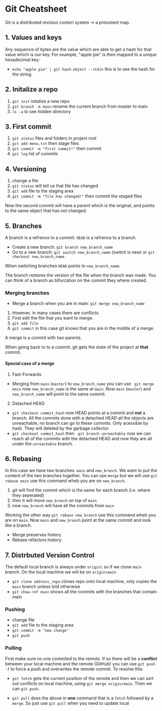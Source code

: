 # Git Cheatsheet

Git is a distributed revision contorl system -> a presistent map.

## 1. Values and keys

Any sequence of bytes are the value which are able to get a hash for that value which is our key. For example, "apple pie" is then mapped to a unique hexadecimal key:
- ``echo "apple pie" | git hash-object --stdin`` this is to see the hash for the string

## 2. Initalize a repo

1. ``git init`` initalize a new repo
2. ``git branch -m main`` rename the current branch from master to main
3. ``ls -a`` to see hidden directory

## 3. First commit

1. ``git status`` files and folders in project root
2. ``git add menu.txt`` then stage files 
3. ``git commit -m "first commit!"`` then commit
4. ``git log`` list of commits

## 4. Versioning

1. change a file 
2. ``git status`` will tell us that file has changed
3. ``git add`` file to the staging area
4. ``git commit -m "file has changed!"`` then commit the staged files

Now the second commit will have a parent which is the original, and points to the same object that has not changed.

## 5. Branches

A branch is a refrence to a commit.
``HEAD`` is a refrence to a branch.

- Create a new branch: ``git branch new_branch_name``
- Go to a new branch: ``git switch new_branch_name`` (switch is new) or ``git checkout new_branch_name``

When switching branches ``HEAD`` points to ``new_branch_name``. 

The branch restores the version of the file when the branch was made. You can think of a branch as bifurcation on the commit they where created.

### Merging branches

- Merge a branch when you are in main: ``git merge new_branch_name``

1. However, in many cases there are conflicts.
2. First edit the file that you want to merge.
3. ``git add file``
4. ``git commit`` in this case git knows that you are in the middle of a merge.

A merge is a commit with two parents.

When going back to to a commit, git gets the state of the project at **that** commit.

#### Special case of a merge

1. Fast-Forwards <br>
- Merging from ``main`` (``master``) to ``new_branch_name`` you can use `` git merge main`` now ``new_branch_name`` is the same at ``main``. Now ``main`` (``master``) and ``new_branch_name`` will point to the same commit.

2.  Detached HEAD  <br>
- ``git checkout commit_hash`` now HEAD points at a commit and **not** a branch. All the commits done with a detached HEAD all the objects are unreachable, no branch can go to these commits. Only acessible by hash. They will deleted by the garbage collector. <br>
- ``git checkout commit_hash`` then `` git branch unreachable`` now we can reach all of the commits with the detached HEAD and now they are all under the ``unreachable`` branch.

## 6. Rebasing

In this case we have two branches. ``main`` and ``new_branch``. We want to put the content of the two branches together. You can use ``merge`` but we will use ``git rebase main`` use this command wheb you are on ``new_branch``.

1. git will find the commit which is the same for each branch (i.e. where they seperated)
2. then it will move ``new_branch`` on top of ``main`` 
3. now ``new_branch`` will have all the commits from ``main`` 

Working the other way ``git rebase new_branch`` use this command wheb you are on ``main``. Now ``main`` and ``new_branch`` point at the same commit and look like a branch.

- Merge preserves history
- Rebase refactors history

## 7. Distrbuted Version Control

The default local branch is always under ``origin\`` so if we clone ``main`` branch. On the local machine we will be on ``origin\main``

- ``git clone address_repo`` clones repo onto local machine, only copies the ``main`` branch unless told otherwise
- ``git show-ref main`` shows all the commits with the branches that contain main

### Pushing

- change file
- ``git add`` file to the staging area
- ``git commit -m "new change"`` 
- ``git push``

### Pulling

First make sure no one commited to the remote. If so there will be a **conflict** between your local machine and the remote (GitHub) you can use ``git push -f`` to force a push and overwrites the remote commit. To resolve this:

- ``git fetch`` gets the current position of the remote and then we can sort out conflicts on local machine, using ``git merge origin/main``. Then we can ``git push``.

- ``git pull`` does the above in **one** command that is a ``fetch`` followed by a ``merge``. So just use ``git pull`` when you need to update local
